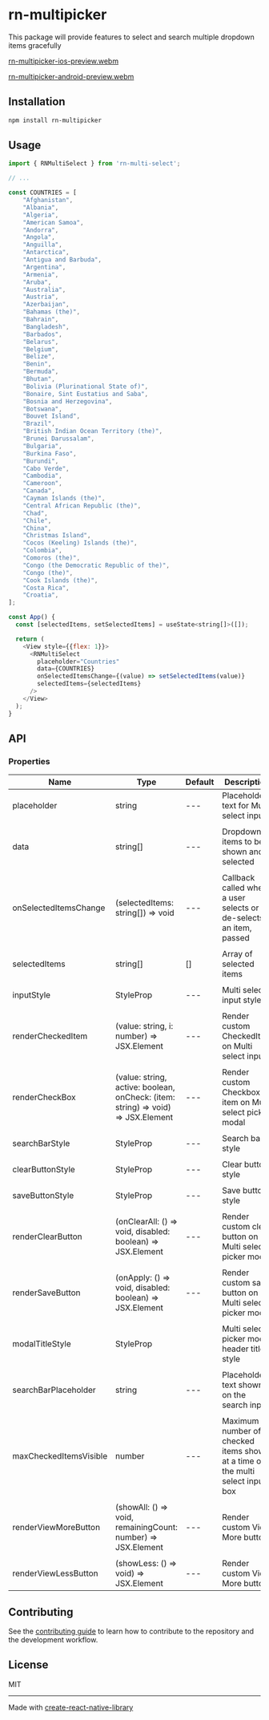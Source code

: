 # rn-multipicker

This package will provide features to select and search multiple dropdown items gracefully

[rn-multipicker-ios-preview.webm](https://github.com/rahull04/rn-multipicker/assets/59685264/c8a87f3f-d698-4a41-bd7d-45af71391330)

[rn-multipicker-android-preview.webm](https://github.com/rahull04/rn-multipicker/assets/59685264/c963034d-284c-4903-a477-e2a81a04cd84)



## Installation

```sh
npm install rn-multipicker
```

## Usage

```js
import { RNMultiSelect } from 'rn-multi-select';

// ...

const COUNTRIES = [
	"Afghanistan",
	"Albania",
	"Algeria",
	"American Samoa",
	"Andorra",
	"Angola",
	"Anguilla",
	"Antarctica",
	"Antigua and Barbuda",
	"Argentina",
	"Armenia",
	"Aruba",
	"Australia",
	"Austria",
	"Azerbaijan",
	"Bahamas (the)",
	"Bahrain",
	"Bangladesh",
	"Barbados",
	"Belarus",
	"Belgium",
	"Belize",
	"Benin",
	"Bermuda",
	"Bhutan",
	"Bolivia (Plurinational State of)",
	"Bonaire, Sint Eustatius and Saba",
	"Bosnia and Herzegovina",
	"Botswana",
	"Bouvet Island",
	"Brazil",
	"British Indian Ocean Territory (the)",
	"Brunei Darussalam",
	"Bulgaria",
	"Burkina Faso",
	"Burundi",
	"Cabo Verde",
	"Cambodia",
	"Cameroon",
	"Canada",
	"Cayman Islands (the)",
	"Central African Republic (the)",
	"Chad",
	"Chile",
	"China",
	"Christmas Island",
	"Cocos (Keeling) Islands (the)",
	"Colombia",
	"Comoros (the)",
	"Congo (the Democratic Republic of the)",
	"Congo (the)",
	"Cook Islands (the)",
	"Costa Rica",
	"Croatia",
];

const App() {
  const [selectedItems, setSelectedItems] = useState<string[]>([]);

  return (
    <View style={{flex: 1}}>
      <RNMultiSelect
        placeholder="Countries"
        data={COUNTRIES}
        onSelectedItemsChange={(value) => setSelectedItems(value)}
        selectedItems={selectedItems}
      />
    </View>
  );
}
```

## API

### Properties

| Name | Type | Default | Description |
|---|---|---|---|
| placeholder | string | --- | Placeholder text for Multi select input |
|   |   |   |   |
| data | string[] | --- | Dropdown items to be shown and selected |
|   |   |   |   |
| onSelectedItemsChange | (selectedItems: string[]) => void | --- | Callback called when a user selects or de-selects an item, passed |
|   |   |   |   |
| selectedItems | string[] | [] | Array of selected items |
|   |   |   |   |
| inputStyle | StyleProp<ViewStyle> | --- | Multi select input style |
|   |   |   |   |
| renderCheckedItem | (value: string, i: number) => JSX.Element | --- | Render custom CheckedItem on Multi select input |
|   |   |   |   |
| renderCheckBox | (value: string, active: boolean, onCheck: (item: string) => void) => JSX.Element | --- | Render custom Checkbox item on Multi select picker modal |
|   |   |   |   |
| searchBarStyle | StyleProp<TextStyle> | --- | Search bar style |
|   |   |   |   |
| clearButtonStyle | StyleProp<ViewStyle> | --- | Clear button style |
|   |   |   |   |
| saveButtonStyle | StyleProp<ViewStyle> | --- | Save button style |
|   |   |   |   |
| renderClearButton | (onClearAll: () => void, disabled: boolean) => JSX.Element | --- | Render custom clear button on Multi select picker modal |
|   |   |   |   |
| renderSaveButton | (onApply: () => void, disabled: boolean) => JSX.Element | --- | Render custom save button on Multi select picker modal |
|   |   |   |   |
| modalTitleStyle | StyleProp<TextStyle> |  | Multi select picker modal header title style |
|   |   |   |   |
| searchBarPlaceholder | string | --- | Placeholder text shown on the search input |
|   |   |   |   |
| maxCheckedItemsVisible | number | --- | Maximum number of checked items shown at a time on the multi select input box |
|   |   |   |   |
| renderViewMoreButton | (showAll: () => void, remainingCount: number) => JSX.Element | --- | Render custom View More button |
|   |   |   |   |
| renderViewLessButton | (showLess: () => void) => JSX.Element | --- | Render custom View More button |


## Contributing

See the [contributing guide](CONTRIBUTING.md) to learn how to contribute to the repository and the development workflow.

## License

MIT

---

Made with [create-react-native-library](https://github.com/callstack/react-native-builder-bob)
